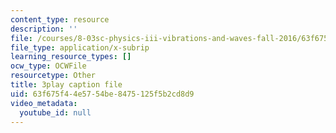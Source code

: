 ```yaml
---
content_type: resource
description: ''
file: /courses/8-03sc-physics-iii-vibrations-and-waves-fall-2016/63f675f44e5754be8475125f5b2cd8d9_TjxR7lAwWhI.vtt
file_type: application/x-subrip
learning_resource_types: []
ocw_type: OCWFile
resourcetype: Other
title: 3play caption file
uid: 63f675f4-4e57-54be-8475-125f5b2cd8d9
video_metadata:
  youtube_id: null
---
```

